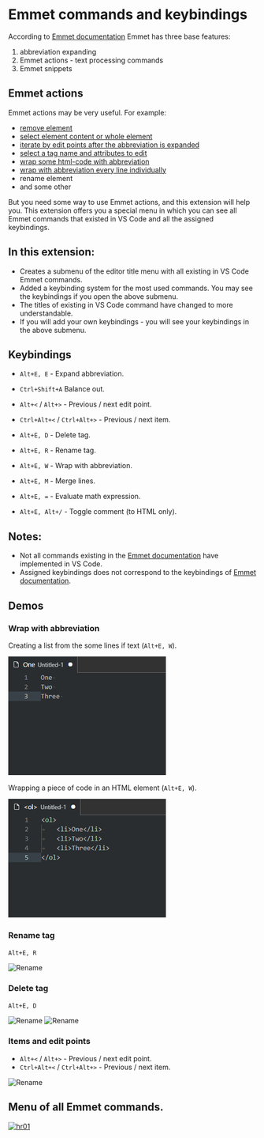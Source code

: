 [hr01]: https://bognaum.github.io/vscode-emmet-commands-and-keybindings/IMG/screenshot-01-01.png
[hr02]: https://bognaum.github.io/vscode-emmet-commands-and-keybindings/IMG/screenshot-02.png
[hr03]: https://bognaum.github.io/vscode-emmet-commands-and-keybindings/IMG/screenshot-03.png

# Emmet commands and keybindings
According to [Emmet documentation](https://docs.emmet.io/) Emmet has three base features:

1. abbreviation expanding
2. Emmet actions - text processing commands
3. Emmet snippets 

## Emmet actions
Emmet actions may be very useful. For example:

- [remove element](https://docs.emmet.io/actions/remove-tag/)
- [select element content or whole element](https://docs.emmet.io/actions/match-pair/)
- [iterate by edit points after the abbreviation is expanded](https://docs.emmet.io/actions/go-to-edit-point/)
- [select a tag name and attributes to edit](https://docs.emmet.io/actions/select-item/)
- [wrap some html-code with abbreviation](https://docs.emmet.io/actions/wrap-with-abbreviation/#wrap-with-abbreviation)
- [wrap with abbreviation every line individually](https://docs.emmet.io/actions/wrap-with-abbreviation/#wrapping-individual-lines)
- rename element
- and some other

But you need some way to use Emmet actions, and this extension will help you. This extension offers you a special menu in which you can see all Emmet commands that existed in VS Code and all the assigned keybindings.

## In this extension:
- Creates a submenu of the editor title menu with all existing in VS Code Emmet commands. 
- Added a keybinding system for the most used commands. You may see the keybindings if you open the above submenu.
- The titles of existing in VS Code command have changed to more understandable.
- If you will add your own keybindings - you will see your keybindings in the above submenu.

## Keybindings
- ```Alt+E, E``` - Expand abbreviation.
- ```Ctrl+Shift+A``` Balance out.

- ```Alt+<``` / ```Alt+>``` - Previous / next edit point.
- ```Ctrl+Alt+<``` / ```Ctrl+Alt+>``` - Previous / next item.

- ```Alt+E, D``` - Delete tag.
- ```Alt+E, R``` - Rename tag.
- ```Alt+E, W``` - Wrap with abbreviation.
- ```Alt+E, M``` - Merge lines.
- ```Alt+E, =``` - Evaluate math expression.
- ```Alt+E, Alt+/``` - Toggle comment (to HTML only).

## Notes:
- Not all commands existing in the [Emmet documentation](https://docs.emmet.io/) have implemented in VS Code.
- Assigned keybindings does not correspond to the keybindings of [Emmet documentation](https://docs.emmet.io/).

## Demos
### Wrap with abbreviation 
Creating a list from the some lines if text (```Alt+E, W```).

![Wrap](IMG/emmet-wrap-03.gif)

Wrapping a piece of code in an HTML element (```Alt+E, W```).

![Wrap](IMG/emmet-wrap-04.gif)

### Rename tag 

```Alt+E, R```

![Rename](IMG/emmet-rename-01.gif)

### Delete tag 

```Alt+E, D```

![Rename](IMG/emmet-delete-02.gif)
![Rename](IMG/emmet-delete-01.gif)

### Items and edit points 

- ```Alt+<``` / ```Alt+>``` - Previous / next edit point.
- ```Ctrl+Alt+<``` / ```Ctrl+Alt+>``` - Previous / next item.

![Rename](IMG/emmet-items-edit-points-01.gif)

## Menu of all Emmet commands.

[![hr01]][hr01]

<!-- [![hr02]][hr02] -->

<!-- [![hr03]][hr03] -->
